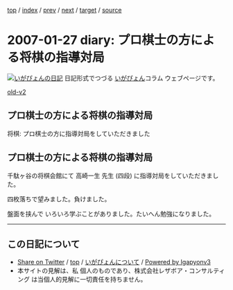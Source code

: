 [top](../index.html) 
 / [index](index.html) 
 / [prev](ig070124.html) 
 / [next](ig070128.html) 
 / [target](http://www.igapyon.jp/igapyon/diary/2007/ig070127.html) 
 / [source](https://github.com/igapyon/diary/blob/master/2007/ig070127.src.md) 

2007-01-27 diary: プロ棋士の方による将棋の指導対局
=====================================================================================================
[![いがぴょんの日記](http://www.igapyon.jp/igapyon/diary/images/iga200306s.jpg "いがぴょん")](http://www.igapyon.jp/igapyon/diary/memo/memoigapyon.html) 日記形式でつづる [いがぴょん](http://www.igapyon.jp/igapyon/diary/memo/memoigapyon.html)コラム ウェブページです。

[old-v2](ig070127-orig.html)

## プロ棋士の方による将棋の指導対局

将棋: プロ棋士の方に指導対局をしていただきました


## プロ棋士の方による将棋の指導対局

千駄ヶ谷の将棋会館にて 高崎一生 先生 (四段) に指導対局をしていただきました。

四枚落ちで望みました。負けました。

盤面を挟んで いろいろ学ぶことがありました。たいへん勉強になりました。


----------------------------------------------------------------------------------------------------

## この日記について

* [Share on Twitter](https://twitter.com/intent/tweet?hashtags=igapyon%2Cdiary%2C%E3%81%84%E3%81%8C%E3%81%B4%E3%82%87%E3%82%93&text=%E3%83%97%E3%83%AD%E6%A3%8B%E5%A3%AB%E3%81%AE%E6%96%B9%E3%81%AB%E3%82%88%E3%82%8B%E5%B0%86%E6%A3%8B%E3%81%AE%E6%8C%87%E5%B0%8E%E5%AF%BE%E5%B1%80&url=http%3A%2F%2Fwww.igapyon.jp%2Figapyon%2Fdiary%2F2007%2Fig070127.html) / [top](../index.html) / [いがぴょんについて](http://www.igapyon.jp/igapyon/diary/memo/memoigapyon.html) / [Powered by Igapyonv3](https://github.com/igapyon/igapyonv3)
* 本サイトの見解は、私 個人のものであり、株式会社レザボア・コンサルティング は当個人的見解に一切責任を持ちません。 
